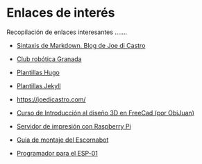 # Enlaces de interés
Recopilación de enlaces interesantes .......

* [Sintaxis de Markdown. Blog de Joe di Castro](https://joedicastro.com/pages/markdown.html)

* [Club robótica Granada](https://clubroboticagranada.github.io/)

* [Plantillas Hugo](https://gohugo.io/)

* [Plantillas Jekyll](http://jekyllthemes.org/)

* https://joedicastro.com/

* [Curso de Introducción al diseño 3D en FreeCad (por ObiJuan)](http://diwo.bq.com/course/curso-de-introduccion-a-freecad/)

* [Servidor de impresión con Raspberry Pi](https://www.redeszone.net/raspberry-pi/conecta-impresora-usb-la-red-servidor-impresion-la-raspberry-pi/)

* [Guia de montaje del Escornabot](https://escornabot.org/wiki/index.php/Gu%C3%ADa_de_montaje_(Brivoi))

* [Programador para el ESP-01](https://intranet.aindustriosa.org/news/2017/09/escornabot-muwi-mucho-mas-que-wifi/)




